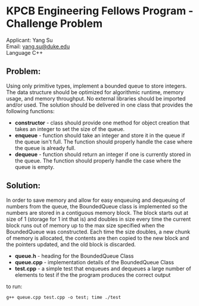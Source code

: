 KPCB Engineering Fellows Program - Challenge Problem
====================================================
Applicant: Yang Su  
Email: yang.su@duke.edu  
Language C++  

Problem:  
--------
Using only primitive types, implement a bounded queue to store integers. The data structure should be optimized for algorithmic runtime, memory usage, and memory throughput. No external libraries should be imported and/or used. The solution should be delivered in one class that provides the following functions:

* **constructor** - class should provide one method for object creation that takes an integer to set the size of the queue.
* **enqueue** - function should take an integer and store it in the queue if the queue isn't full. The function should properly handle the case where the queue is already full.
* **dequeue** - function should return an integer if one is currently stored in the queue. The function should properly handle the case where the queue is empty.

Solution:
---------
In order to save memory and allow for easy enqueuing and dequeuing of numbers from the queue, the BoundedQueue class is implemented so the numbers are stored in a contiguous memory block. The block starts out at size of 1 (storage for 1 int that is) and doubles in size every time the current block runs out of memory up to the max size specified when the BoundedQueue was constructed. Each time the size doubles, a new chunk of memory is allocated, the contents are then copied to the new block and the pointers updated, and the old block is discarded. 

* **queue.h** - heading for the BoundedQueue Class
* **queue.cpp** - implementation details of the BoundedQueue Class
* **test.cpp** - a simple test that enqueues and dequeues a large number of elements to test if the the program produces the correct output

to run:

    g++ queue.cpp test.cpp -o test; time ./test